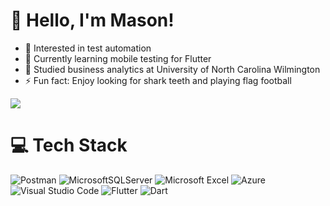 # 👋 Hello, I'm Mason!
- 👀 Interested in test automation
- 🌱 Currently learning mobile testing for Flutter
- 💞️ Studied business analytics at University of North Carolina Wilmington
- ⚡ Fun fact: Enjoy looking for shark teeth and playing flag football

<!-- GitHub stats from https://github.com/anuraghazra/github-readme-stats -->
![](https://github-readme-stats.vercel.app/api?username=masonpiwonka&theme=radical)<br/>

# 💻 Tech Stack
<!-- Badges from https://github.com/Ileriayo/markdown-badges -->
![Postman](https://img.shields.io/badge/Postman-FF6C37?style=for-the-badge&logo=postman&logoColor=white)
![MicrosoftSQLServer](https://img.shields.io/badge/Microsoft%20SQL%20Server-CC2927?style=for-the-badge&logo=microsoft%20sql%20server&logoColor=white)
![Microsoft Excel](https://img.shields.io/badge/Microsoft_Excel-217346?style=for-the-badge&logo=microsoft-excel&logoColor=white)
![Azure](https://img.shields.io/badge/azure-%230072C6.svg?style=for-the-badge&logo=microsoftazure&logoColor=white)
![Visual Studio Code](https://img.shields.io/badge/Visual%20Studio%20Code-0078d7.svg?style=for-the-badge&logo=visual-studio-code&logoColor=white)
![Flutter](https://img.shields.io/badge/Flutter-%2302569B.svg?style=for-the-badge&logo=Flutter&logoColor=white)
![Dart](https://img.shields.io/badge/dart-%230175C2.svg?style=for-the-badge&logo=dart&logoColor=white)
